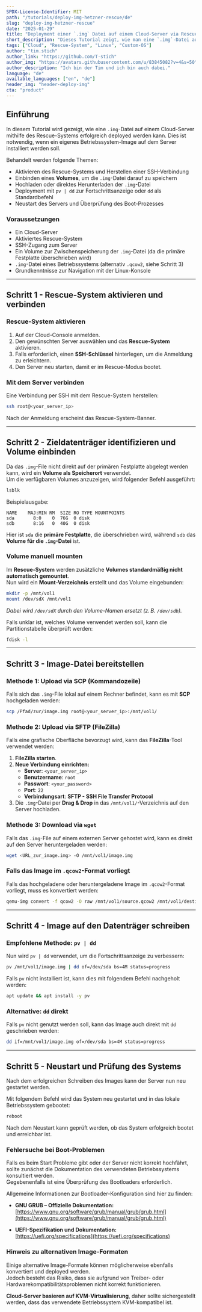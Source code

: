 ```yaml
---
SPDX-License-Identifier: MIT
path: "/tutorials/deploy-img-hetzner-rescue/de"
slug: "deploy-img-hetzner-rescue"
date: "2025-01-29"
title: "Deployment einer `.img` Datei auf einem Cloud-Server via Rescue-System"
short_description: "Dieses Tutorial zeigt, wie man eine `.img`-Datei auf einem Cloud-Server mithilfe des Rescue-Systems erfolgreich deployed."
tags: ["Cloud", "Rescue-System", "Linux", "Custom-OS"]
author: "tim.stich"
author_link: "https://github.com/T-stich"
author_img: "https://avatars.githubusercontent.com/u/83845082?v=4&s=50"
author_description: "Ich bin der Tim und ich bin auch dabei."
language: "de"
available_languages: ["en", "de"]
header_img: "header-deploy-img"
cta: "product"
---
```


## **Einführung**

In diesem Tutorial wird gezeigt, wie eine `.img`-Datei auf einem Cloud-Server mithilfe des Rescue-Systems erfolgreich deployed werden kann. Dies ist notwendig, wenn ein eigenes Betriebssystem-Image auf dem Server installiert werden soll.

Behandelt werden folgende Themen:

- Aktivieren des Rescue-Systems und Herstellen einer SSH-Verbindung
- Einbinden eines **Volumes**, um die `.img`-Datei darauf zu speichern
- Hochladen oder direktes Herunterladen der `.img`-Datei
- Deployment mit `pv | dd` zur Fortschrittsanzeige oder `dd` als Standardbefehl
- Neustart des Servers und Überprüfung des Boot-Prozesses

### **Voraussetzungen**

- Ein Cloud-Server
- Aktiviertes Rescue-System
- SSH-Zugang zum Server
- Ein Volume zur Zwischenspeicherung der `.img`-Datei (da die primäre Festplatte überschrieben wird)
- `.img`-Datei eines Betriebssystems (alternativ `.qcow2`, siehe Schritt 3)
- Grundkenntnisse zur Navigation mit der Linux-Konsole

---

## **Schritt 1 - Rescue-System aktivieren und verbinden**

### **Rescue-System aktivieren**

1. Auf der Cloud-Console anmelden.
2. Den gewünschten Server auswählen und das **Rescue-System** aktivieren.
3. Falls erforderlich, einen **SSH-Schlüssel** hinterlegen, um die Anmeldung zu erleichtern.
4. Den Server neu starten, damit er im Rescue-Modus bootet.

### **Mit dem Server verbinden**

Eine Verbindung per SSH mit dem Rescue-System herstellen:

```bash
ssh root@<your_server_ip>
```

Nach der Anmeldung erscheint das Rescue-System-Banner.

---

## **Schritt 2 - Zieldatenträger identifizieren und Volume einbinden**

Da das `.img`-File nicht direkt auf der primären Festplatte abgelegt werden kann, wird ein **Volume als Speicherort** verwendet.  
Um die verfügbaren Volumes anzuzeigen, wird folgender Befehl ausgeführt:

```bash
lsblk
```

Beispielausgabe:

```
NAME    MAJ:MIN RM  SIZE RO TYPE MOUNTPOINTS
sda       8:0    0  76G  0 disk 
sdb       8:16   0  40G  0 disk 
```

Hier ist `sda` die **primäre Festplatte**, die überschrieben wird, während `sdb` das **Volume für die `.img`-Datei** ist.

### **Volume manuell mounten**

Im **Rescue-System** werden zusätzliche **Volumes standardmäßig nicht automatisch gemountet**.  
Nun wird ein **Mount-Verzeichnis** erstellt und das Volume eingebunden:

```bash
mkdir -p /mnt/vol1
mount /dev/sdX /mnt/vol1
```

*Dabei wird `/dev/sdX` durch den Volume-Namen ersetzt (z. B. `/dev/sdb`).*

Falls unklar ist, welches Volume verwendet werden soll, kann die Partitionstabelle überprüft werden:

```bash
fdisk -l
```

---

## **Schritt 3 - Image-Datei bereitstellen**

### **Methode 1: Upload via SCP (Kommandozeile)**

Falls sich das `.img`-File lokal auf einem Rechner befindet, kann es mit **SCP** hochgeladen werden:

```bash
scp /Pfad/zur/image.img root@<your_server_ip>:/mnt/vol1/
```

### **Methode 2: Upload via SFTP (FileZilla)**

Falls eine grafische Oberfläche bevorzugt wird, kann das **FileZilla**-Tool verwendet werden:

1. **FileZilla starten**.
2. **Neue Verbindung einrichten:**
   - **Server**: `<your_server_ip>`
   - **Benutzername**: `root`
   - **Passwort**: `<your_password>`
   - **Port**: `22`
   - **Verbindungsart**: **SFTP - SSH File Transfer Protocol**
3. Die `.img`-Datei per **Drag & Drop** in das `/mnt/vol1/`-Verzeichnis auf den Server hochladen.

### **Methode 3: Download via `wget`**

Falls das `.img`-File auf einem externen Server gehostet wird, kann es direkt auf den Server heruntergeladen werden:

```bash
wget <URL_zur_image.img> -O /mnt/vol1/image.img
```

### **Falls das Image im `.qcow2`-Format vorliegt**

Falls das hochgeladene oder heruntergeladene Image im `.qcow2`-Format vorliegt, muss es konvertiert werden:

```bash
qemu-img convert -f qcow2 -O raw /mnt/vol1/source.qcow2 /mnt/vol1/destination.img
```

---

## **Schritt 4 - Image auf den Datenträger schreiben**

### **Empfohlene Methode: `pv | dd`**
Nun wird `pv | dd` verwendet, um die Fortschrittsanzeige zu verbessern:

```bash
pv /mnt/vol1/image.img | dd of=/dev/sda bs=4M status=progress
```

Falls `pv` nicht installiert ist, kann dies mit folgendem Befehl nachgeholt werden:

```bash
apt update && apt install -y pv
```

### **Alternative: `dd` direkt**
Falls `pv` nicht genutzt werden soll, kann das Image auch direkt mit `dd` geschrieben werden:

```bash
dd if=/mnt/vol1/image.img of=/dev/sda bs=4M status=progress
```

---

## **Schritt 5 - Neustart und Prüfung des Systems**

Nach dem erfolgreichen Schreiben des Images kann der Server nun neu gestartet werden.  

Mit folgendem Befehl wird das System neu gestartet und in das lokale Betriebssystem gebootet:

```bash
reboot
```

Nach dem Neustart kann geprüft werden, ob das System erfolgreich bootet und erreichbar ist.

### **Fehlersuche bei Boot-Problemen**  
Falls es beim Start Probleme gibt oder der Server nicht korrekt hochfährt, sollte zunächst die Dokumentation des verwendeten Betriebssystems konsultiert werden.  
Gegebenenfalls ist eine Überprüfung des Bootloaders erforderlich.

Allgemeine Informationen zur Bootloader-Konfiguration sind hier zu finden:
- **GNU GRUB – Offizielle Dokumentation:**  
  [https://www.gnu.org/software/grub/manual/grub/grub.html](https://www.gnu.org/software/grub/manual/grub/grub.html)

- **UEFI-Spezifikation und Dokumentation:**  
  [https://uefi.org/specifications](https://uefi.org/specifications)

### **Hinweis zu alternativen Image-Formaten**  
Einige alternative Image-Formate können möglicherweise ebenfalls konvertiert und deployed werden.  
Jedoch besteht das Risiko, dass sie aufgrund von Treiber- oder Hardwarekompatibilitätsproblemen nicht korrekt funktionieren.  

**Cloud-Server basieren auf KVM-Virtualisierung**, daher sollte sichergestellt werden, dass das verwendete Betriebssystem KVM-kompatibel ist.
